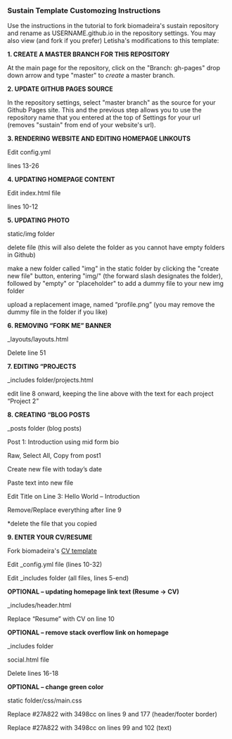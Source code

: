 ### Sustain Template Customozing Instructions 

Use the instructions in the tutorial to fork biomadeira's sustain repository and rename as USERNAME.github.io in the repository settings. You may also view (and fork if you prefer) Letisha's modifications to this template: 

**1. CREATE A MASTER BRANCH FOR THIS REPOSITORY**

At the main page for the repository, click on the "Branch: gh-pages" drop down arrow and type "master" to _create_ a master branch.

**2. UPDATE GITHUB PAGES SOURCE**

In the repository settings, select "master branch" as the source for your Github Pages site. This and the previous step allows you to use the repository name that you entered at the top of Settings for your url (removes "sustain" from end of your website's url).

**3. RENDERING WEBSITE AND EDITING HOMEPAGE LINKOUTS**

Edit config.yml

lines 13-26

**4. UPDATING HOMEPAGE CONTENT**

Edit index.html file

lines 10-12

**5. UPDATING PHOTO**

static/img folder

delete file (this will also delete the folder as you cannot have empty folders in Github)

make a new folder called "img" in the static folder by clicking the "create new file" button, entering "img/" (the forward slash designates the folder), followed by "empty" or "placeholder" to add a dummy file to your new img folder

upload a replacement image, named “profile.png” (you may remove the dummy file in the folder if you like)

**6. REMOVING “FORK ME” BANNER**

_layouts/layouts.html

Delete line 51 

**7. EDITING “PROJECTS**

_includes folder/projects.html

edit line 8 onward, keeping the line above with the text for each project “Project 2</a></strong>”

**8. CREATING “BLOG POSTS**

_posts folder (blog posts)

Post 1: Introduction using mid form bio

Raw, Select All, Copy from post1

Create new file with today’s date

Paste text into new file

Edit Title on Line 3: Hello World – Introduction 

Remove/Replace everything after line 9

*delete the file that you copied

**9. ENTER YOUR CV/RESUME**


Fork biomadeira's [CV template](https://biomadeira.github.io/vitae/) 

Edit _config.yml file (lines 10-32)

Edit _includes folder (all files, lines 5-end)

**OPTIONAL – updating homepage link text (Resume -> CV)** 

_includes/header.html

Replace “Resume” with CV on line 10

**OPTIONAL – remove stack overflow link on homepage**

_includes folder

social.html file

Delete lines 16-18

**OPTIONAL – change green color**

static folder/css/main.css

Replace #27A822 with 3498cc on lines 9 and 177 (header/footer border)

Replace #27A822 with 3498cc on lines 99 and 102 (text)
